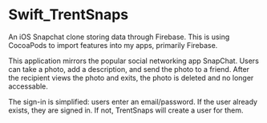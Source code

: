 # Swift_TrentSnaps
An iOS Snapchat clone storing data through Firebase.  This is using CocoaPods to import features into my apps, primarily Firebase.

This application mirrors the popular social networking app SnapChat.  Users can take a photo, add a description, and send the photo to a friend.
After the recipient views the photo and exits, the photo is deleted and no longer accessable.

The sign-in is simplified: users enter an email/password.  If the user already exists, they are signed in.  If not, TrentSnaps will create a user for them.
